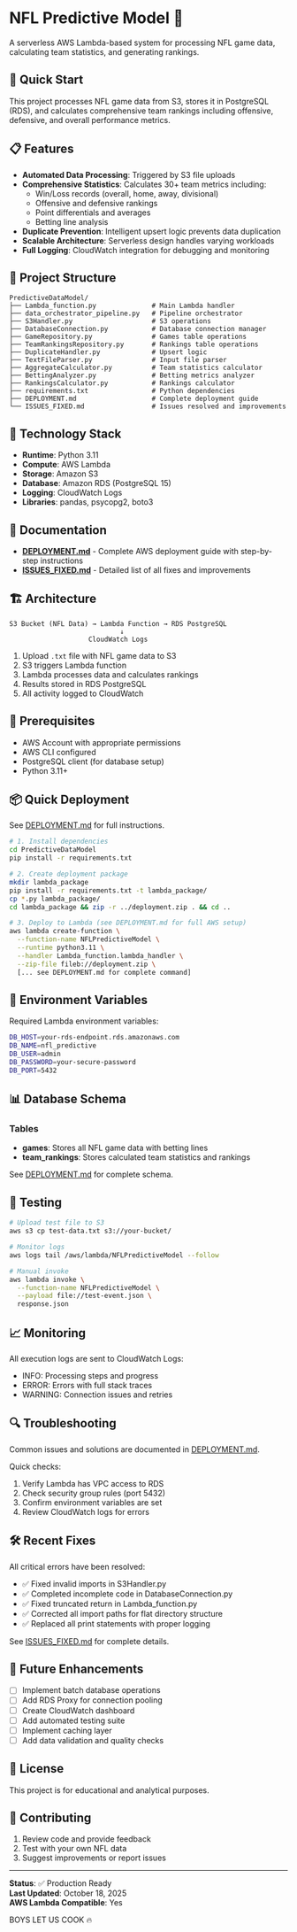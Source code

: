# NFL Predictive Model 🏈

A serverless AWS Lambda-based system for processing NFL game data, calculating team statistics, and generating rankings.

## 🚀 Quick Start

This project processes NFL game data from S3, stores it in PostgreSQL (RDS), and calculates comprehensive team rankings including offensive, defensive, and overall performance metrics.

## 📋 Features

- **Automated Data Processing**: Triggered by S3 file uploads
- **Comprehensive Statistics**: Calculates 30+ team metrics including:
  - Win/Loss records (overall, home, away, divisional)
  - Offensive and defensive rankings
  - Point differentials and averages
  - Betting line analysis
- **Duplicate Prevention**: Intelligent upsert logic prevents data duplication
- **Scalable Architecture**: Serverless design handles varying workloads
- **Full Logging**: CloudWatch integration for debugging and monitoring

## 📁 Project Structure

```
PredictiveDataModel/
├── Lambda_function.py              # Main Lambda handler
├── data_orchestrator_pipeline.py   # Pipeline orchestrator
├── S3Handler.py                    # S3 operations
├── DatabaseConnection.py           # Database connection manager
├── GameRepository.py               # Games table operations
├── TeamRankingsRepository.py       # Rankings table operations
├── DuplicateHandler.py             # Upsert logic
├── TextFileParser.py               # Input file parser
├── AggregateCalculator.py          # Team statistics calculator
├── BettingAnalyzer.py              # Betting metrics analyzer
├── RankingsCalculator.py           # Rankings calculator
├── requirements.txt                # Python dependencies
├── DEPLOYMENT.md                   # Complete deployment guide
└── ISSUES_FIXED.md                 # Issues resolved and improvements
```

## 🔧 Technology Stack

- **Runtime**: Python 3.11
- **Compute**: AWS Lambda
- **Storage**: Amazon S3
- **Database**: Amazon RDS (PostgreSQL 15)
- **Logging**: CloudWatch Logs
- **Libraries**: pandas, psycopg2, boto3

## 📖 Documentation

- **[DEPLOYMENT.md](PredictiveDataModel/DEPLOYMENT.md)** - Complete AWS deployment guide with step-by-step instructions
- **[ISSUES_FIXED.md](PredictiveDataModel/ISSUES_FIXED.md)** - Detailed list of all fixes and improvements

## 🏗️ Architecture

```
S3 Bucket (NFL Data) → Lambda Function → RDS PostgreSQL
                            ↓
                    CloudWatch Logs
```

1. Upload `.txt` file with NFL game data to S3
2. S3 triggers Lambda function
3. Lambda processes data and calculates rankings
4. Results stored in RDS PostgreSQL
5. All activity logged to CloudWatch

## 🚦 Prerequisites

- AWS Account with appropriate permissions
- AWS CLI configured
- PostgreSQL client (for database setup)
- Python 3.11+

## 📦 Quick Deployment

See [DEPLOYMENT.md](PredictiveDataModel/DEPLOYMENT.md) for full instructions.

```bash
# 1. Install dependencies
cd PredictiveDataModel
pip install -r requirements.txt

# 2. Create deployment package
mkdir lambda_package
pip install -r requirements.txt -t lambda_package/
cp *.py lambda_package/
cd lambda_package && zip -r ../deployment.zip . && cd ..

# 3. Deploy to Lambda (see DEPLOYMENT.md for full AWS setup)
aws lambda create-function \
  --function-name NFLPredictiveModel \
  --runtime python3.11 \
  --handler Lambda_function.lambda_handler \
  --zip-file fileb://deployment.zip \
  [... see DEPLOYMENT.md for complete command]
```

## 🔐 Environment Variables

Required Lambda environment variables:

```bash
DB_HOST=your-rds-endpoint.rds.amazonaws.com
DB_NAME=nfl_predictive
DB_USER=admin
DB_PASSWORD=your-secure-password
DB_PORT=5432
```

## 📊 Database Schema

### Tables
- **games**: Stores all NFL game data with betting lines
- **team_rankings**: Stores calculated team statistics and rankings

See [DEPLOYMENT.md](PredictiveDataModel/DEPLOYMENT.md) for complete schema.

## 🧪 Testing

```bash
# Upload test file to S3
aws s3 cp test-data.txt s3://your-bucket/

# Monitor logs
aws logs tail /aws/lambda/NFLPredictiveModel --follow

# Manual invoke
aws lambda invoke \
  --function-name NFLPredictiveModel \
  --payload file://test-event.json \
  response.json
```

## 📈 Monitoring

All execution logs are sent to CloudWatch Logs:
- INFO: Processing steps and progress
- ERROR: Errors with full stack traces
- WARNING: Connection issues and retries

## 🔍 Troubleshooting

Common issues and solutions are documented in [DEPLOYMENT.md](PredictiveDataModel/DEPLOYMENT.md#troubleshooting).

Quick checks:
1. Verify Lambda has VPC access to RDS
2. Check security group rules (port 5432)
3. Confirm environment variables are set
4. Review CloudWatch logs for errors

## 🛠️ Recent Fixes

All critical errors have been resolved:
- ✅ Fixed invalid imports in S3Handler.py
- ✅ Completed incomplete code in DatabaseConnection.py
- ✅ Fixed truncated return in Lambda_function.py
- ✅ Corrected all import paths for flat directory structure
- ✅ Replaced all print statements with proper logging

See [ISSUES_FIXED.md](PredictiveDataModel/ISSUES_FIXED.md) for complete details.

## 🎯 Future Enhancements

- [ ] Implement batch database operations
- [ ] Add RDS Proxy for connection pooling
- [ ] Create CloudWatch dashboard
- [ ] Add automated testing suite
- [ ] Implement caching layer
- [ ] Add data validation and quality checks

## 📝 License

This project is for educational and analytical purposes.

## 👥 Contributing

1. Review code and provide feedback
2. Test with your own NFL data
3. Suggest improvements or report issues

---

**Status**: ✅ Production Ready  
**Last Updated**: October 18, 2025  
**AWS Lambda Compatible**: Yes

BOYS LET US COOK 🔥
